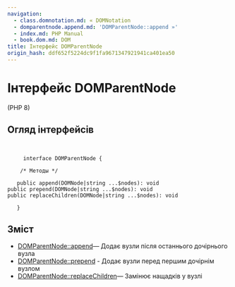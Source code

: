 ```yaml
---
navigation:
  - class.domnotation.md: « DOMNotation
  - domparentnode.append.md: 'DOMParentNode::append »'
  - index.md: PHP Manual
  - book.dom.md: DOM
title: Інтерфейс DOMParentNode
origin_hash: ddf652f5224dc9f1fa9671347921941ca401ea50
---
```

# Інтерфейс DOMParentNode

(PHP 8)

## Огляд інтерфейсів

```classsynopsis

    
     interface DOMParentNode {

    /* Методы */
    
   public append(DOMNode|string ...$nodes): void
public prepend(DOMNode|string ...$nodes): void
public replaceChildren(DOMNode|string ...$nodes): void

   }
```

## Зміст

-   [DOMParentNode::append](domparentnode.append.md)— Додає вузли після останнього дочірнього вузла
-   [DOMParentNode::prepend](domparentnode.prepend.md) \- Додає вузли перед першим дочірнім вузлом
-   [DOMParentNode::replaceChildren](domparentnode.replacechildren.md)— Замінює нащадків у вузлі
